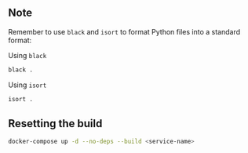 ## Note

Remember to use `black` and `isort` to format Python files into a standard
format:

Using `black`

```bash
black .
```

Using `isort`

```bash
isort .
```


## Resetting the build

```bash
docker-compose up -d --no-deps --build <service-name>